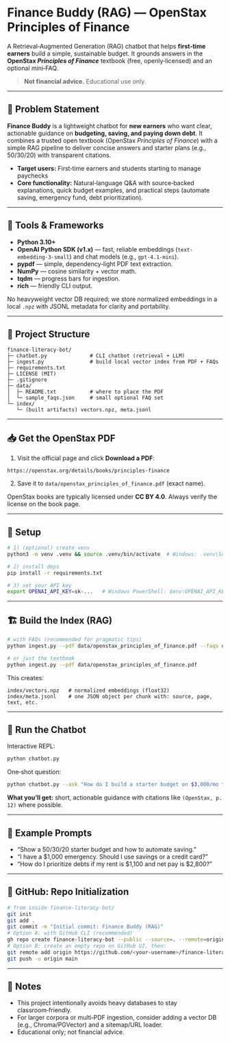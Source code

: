# Finance Buddy (RAG) — OpenStax Principles of Finance

A Retrieval‑Augmented Generation (RAG) chatbot that helps **first‑time earners** build a simple, sustainable budget. It grounds answers in the **OpenStax _Principles of Finance_** textbook (free, openly‑licensed) and an optional mini‑FAQ.

> **Not financial advice.** Educational use only.

---

## 🧠 Problem Statement
**Finance Buddy** is a lightweight chatbot for **new earners** who want clear, actionable guidance on **budgeting, saving, and paying down debt**. It combines a trusted open textbook (OpenStax _Principles of Finance_) with a simple RAG pipeline to deliver concise answers and starter plans (e.g., 50/30/20) with transparent citations.

- **Target users:** First‑time earners and students starting to manage paychecks
- **Core functionality:** Natural‑language Q&A with source‑backed explanations, quick budget examples, and practical steps (automate saving, emergency fund, debt prioritization).

---

## 🧰 Tools & Frameworks
- **Python 3.10+**
- **OpenAI Python SDK (v1.x)** — fast, reliable embeddings (`text-embedding-3-small`) and chat models (e.g., `gpt-4.1-mini`).
- **pypdf** — simple, dependency‑light PDF text extraction.
- **NumPy** — cosine similarity + vector math.
- **tqdm** — progress bars for ingestion.
- **rich** — friendly CLI output.

No heavyweight vector DB required; we store normalized embeddings in a local `.npz` with JSONL metadata for clarity and portability.

---

## 📁 Project Structure
```
finance-literacy-bot/
├─ chatbot.py              # CLI chatbot (retrieval + LLM)
├─ ingest.py               # build local vector index from PDF + FAQs
├─ requirements.txt
├─ LICENSE (MIT)
├─ .gitignore
├─ data/
│  ├─ README.txt           # where to place the PDF
│  └─ sample_faqs.json     # small optional FAQ set
└─ index/
   └─ (built artifacts) vectors.npz, meta.jsonl
```

---

## 📥 Get the OpenStax PDF
1) Visit the official page and click **Download a PDF**:
```
https://openstax.org/details/books/principles-finance
```
2) Save it to `data/openstax_principles_of_finance.pdf` (exact name).

OpenStax books are typically licensed under **CC BY 4.0**. Always verify the license on the book page.

---

## 🔧 Setup
```bash
# 1) (optional) create venv
python3 -m venv .venv && source .venv/bin/activate  # Windows: .venv\Scripts\activate

# 2) install deps
pip install -r requirements.txt

# 3) set your API key
export OPENAI_API_KEY=sk-...   # Windows PowerShell: $env:OPENAI_API_KEY="sk-..."
```

---

## 🏗️ Build the Index (RAG)
```bash
# with FAQs (recommended for pragmatic tips)
python ingest.py --pdf data/openstax_principles_of_finance.pdf --faqs data/sample_faqs.json

# or just the textbook
python ingest.py --pdf data/openstax_principles_of_finance.pdf
```

This creates:
```
index/vectors.npz   # normalized embeddings (float32)
index/meta.jsonl    # one JSON object per chunk with: source, page, text, etc.
```

---

## 💬 Run the Chatbot
Interactive REPL:
```bash
python chatbot.py
```
One‑shot question:
```bash
python chatbot.py --ask "How do I build a starter budget on $3,000/mo take‑home?"
```

**What you’ll get:** short, actionable guidance with citations like `(OpenStax, p. 12)` where possible.

---

## 🧪 Example Prompts
- “Show a 50/30/20 starter budget and how to automate saving.”
- “I have a $1,000 emergency. Should I use savings or a credit card?”
- “How do I prioritize debts if my rent is $1,100 and net pay is $2,800?”

---

## 🧾 GitHub: Repo Initialization
```bash
# from inside finance-literacy-bot/
git init
git add .
git commit -m "Initial commit: Finance Buddy (RAG)"
# Option A: with GitHub CLI (recommended)
gh repo create finance-literacy-bot --public --source=. --remote=origin --push
# Option B: create an empty repo on GitHub UI, then:
git remote add origin https://github.com/<your-username>/finance-literacy-bot.git
git push -u origin main
```

---

## 🧼 Notes
- This project intentionally avoids heavy databases to stay classroom‑friendly.
- For larger corpora or multi‑PDF ingestion, consider adding a vector DB (e.g., Chroma/PGVector) and a sitemap/URL loader.
- Educational only; not financial advice.
